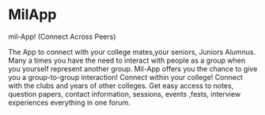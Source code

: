 # MilApp
mil-App! (Connect Across Peers)

The App to connect with your college mates,your seniors, Juniors Alumnus. Many a times you have the need to interact with 
people as a group when you yourself represent another group. Mil-App offers you the chance to give you a group-to-group 
interaction! Connect within your college! Connect with the clubs and years of other colleges. Get easy access to notes, 
question papers, contact information, sessions, events ,fests, interview experiences everything in one forum.
